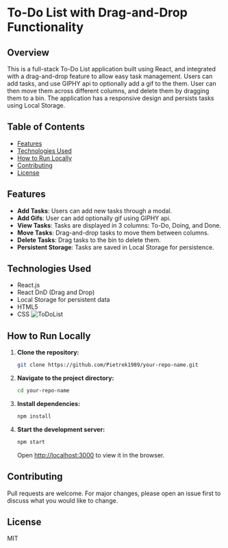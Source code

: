 # To-Do List with Drag-and-Drop Functionality

## Overview

This is a full-stack To-Do List application built using React, and integrated with a drag-and-drop feature to allow easy task management. Users can add tasks, and use GIPHY api to optionally add a gif to the them. User can then move them across different columns, and delete them by dragging them to a bin. The application has a responsive design and persists tasks using Local Storage.

## Table of Contents

- [Features](#features)
- [Technologies Used](#technologies-used)
- [How to Run Locally](#how-to-run-locally)
- [Contributing](#contributing)
- [License](#license)

## Features

- **Add Tasks**: Users can add new tasks through a modal.
- **Add Gifs**: User can add optionally gif using GIPHY api.
- **View Tasks**: Tasks are displayed in 3 columns: To-Do, Doing, and Done.
- **Move Tasks**: Drag-and-drop tasks to move them between columns.
- **Delete Tasks**: Drag tasks to the bin to delete them.
- **Persistent Storage**: Tasks are saved in Local Storage for persistence.

## Technologies Used

- React.js
- React DnD (Drag and Drop)
- Local Storage for persistent data
- HTML5
- CSS
![ToDoList](https://github.com/Pietrek1989/CodeClauseInternship_ToDoList/assets/68666992/ebf6cca6-7c6d-486e-858d-071400bfc7e7)

## How to Run Locally

1. **Clone the repository:**

    ```bash
    git clone https://github.com/Pietrek1989/your-repo-name.git
    ```

2. **Navigate to the project directory:**

    ```bash
    cd your-repo-name
    ```

3. **Install dependencies:**

    ```bash
    npm install
    ```

4. **Start the development server:**

    ```bash
    npm start
    ```

    Open [http://localhost:3000](http://localhost:3000) to view it in the browser.

## Contributing

Pull requests are welcome. For major changes, please open an issue first to discuss what you would like to change.

## License

MIT

